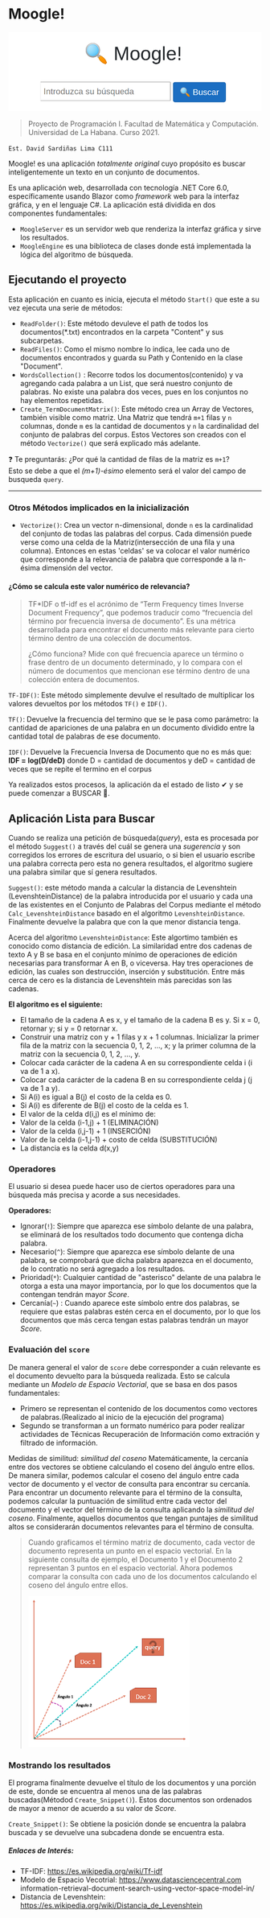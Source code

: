# Moogle!

![](moogle.png)

> Proyecto de Programación I. Facultad de Matemática y Computación. Universidad de La Habana. Curso 2021.

`Est. David Sardiñas Lima C111`

Moogle! es una aplicación *totalmente original* cuyo propósito es buscar inteligentemente un texto en un conjunto de documentos.

Es una aplicación web, desarrollada con tecnología .NET Core 6.0, específicamente usando Blazor como *framework* web para la interfaz gráfica, y en el lenguaje C#.
La aplicación está dividida en dos componentes fundamentales:

- `MoogleServer` es un servidor web que renderiza la interfaz gráfica y sirve los resultados.
- `MoogleEngine` es una biblioteca de clases donde está implementada la lógica del algoritmo de búsqueda.

## Ejecutando el proyecto

Esta aplicación en cuanto es inicia, ejecuta el método `Start()` que este a su vez ejecuta una serie de métodos: 

- `ReadFolder()`: Este método devuleve el path de todos los documentos(*.txt) encontrados en la carpeta "Content" y sus subcarpetas.
- `ReadFiles()`: Como el mismo nombre lo indica, lee cada uno de documentos encontrados y guarda su Path y Contenido en la clase "Document".
- `WordsCollection()` : Recorre todos los documentos(contenido) y va agregando cada palabra a un List<string>, que será nuestro conjunto de palabras. No existe una palabra dos veces, pues en los conjuntos no hay elementos repetidas.
- `Create_TermDocumentMatrix()`: Este método crea un Array de Vectores, también visible como matriz. Una Matriz que tendrá `m+1` filas y `n` columnas, donde `m` es la cantidad de documentos y `n` la cardinalidad del conjunto de palabras del corpus. Estos Vectores son creados con el método `Vectorize()` que será explicado más adelante.

❓ Te preguntarás:  ¿Por qué la cantidad de filas de la matriz es `m+1`?  
Esto se debe a que el *(m+1)-ésimo* elemento será el valor del campo de busqueda `query`.

<hr>

### Otros Métodos implicados en la inicialización

- `Vectorize()`: Crea un vector n-dimensional, donde `n` es la cardinalidad del conjunto de todas las palabras del corpus. Cada dimensión puede verse como una celda de la Matriz(intersección de una fila y una columna). Entonces en estas 'celdas' se va colocar el valor numérico que corresponde a la relevancia de palabra que corresponde a la n-ésima dimensión del vector.

#### ¿Cómo se calcula este valor numérico de relevancia? 

> TF*IDF o tf-idf es el acrónimo de “Term Frequency times Inverse Document Frequency”, que podemos traducir como “frecuencia del término por frecuencia inversa de documento”. Es una métrica desarrollada para encontrar el documento más relevante para cierto término dentro de una colección de documentos.
>
> ¿Cómo funciona? Mide con qué frecuencia aparece un término o frase dentro de un documento determinado, y lo compara con el número de documentos que mencionan ese  término dentro de una colección entera de documentos.

`TF-IDF()`: Este método simplemente devulve el resultado de multiplicar los valores devueltos por los métodos `TF()` e `IDF()`.

`TF()`: Devuelve la frecuencia del termino que se le pasa como parámetro: la cantidad de apariciones de una palabra en un documento dividido entre la cantidad total de palabras de ese documento.

`IDF()`: Devuelve la Frecuencia Inversa de Documento que no es más que: **IDF = log(D/deD)** donde D = cantidad de documentos y deD = cantidad de veces que se repite el termino en el corpus

Ya realizados estos procesos, la aplicación da el estado de listo ✔ y se puede comenzar a BUSCAR 🔎.

## Aplicación Lista para Buscar

Cuando se realiza una petición de búsqueda(*query*), esta es procesada por el método `Suggest()` a través del cuál se genera una *sugerencia* y son corregidos los errores de escritura del usuario, o si bien el usuario escribe una palabra correcta pero esta no genera resultados, el algoritmo sugiere una palabra similar que sí genera resultados.

`Suggest()`: este método manda a calcular la distancia de Levenshtein (LevenshteinDistance) de la palabra introducida por el usuario y cada una de las existentes en el Conjunto de Palabras del Corpus mediante el método `Calc_LevenshteinDistance` basado en el algoritmo `LevenshteinDistance`. Finalmente devuelve la palabra que con la que menor distancia tenga.

Acerca del algoritmo `LevenshteinDistance`: Este algortimo también es conocido como distancia de edición. La similaridad entre dos cadenas de texto A y B se basa en el conjunto mínimo de operaciones de edición necesarias para transformar A en B, o viceversa. Hay tres operaciones de edición, las cuales son destrucción, inserción y substitución. Entre más cerca de cero es la distancia de Levenshtein más parecidas son las cadenas.

**El algoritmo es el siguiente:**

- El tamaño de la cadena A es x, y el tamaño de la cadena B es y. Si x = 0, retornar y; si y = 0 retornar x.
- Construir una matriz con y + 1 filas y x + 1 columnas. Inicializar la primer fila de la matriz con la secuencia 0, 1, 2, ..., x; y la primer columna de la matriz con la secuencia 0, 1, 2, ..., y.
- Colocar cada carácter de la cadena A en su correspondiente celda i (i va de 1 a x).
- Colocar cada carácter de la cadena B en su correspondiente celda j (j va de 1 a y).
- Si A(i) es igual a B(j) el costo de la celda es 0.
- Si A(i) es diferente de B(j) el costo de la celda es 1.
- El valor de la celda d(i,j) es el mínimo de:
- Valor de la celda (i-1,j) + 1 (ELIMINACIÓN)
- Valor de la celda (i,j-1) + 1 (INSERCIÓN)
- Valor de la celda (i-1,j-1) + costo de celda (SUBSTITUCIÓN)
- La distancia es la celda d(x,y)

### Operadores

El usuario si desea puede hacer uso de ciertos operadores para una búsqueda más precisa y acorde a sus necesidades.

**Operadores:** 
- Ignorar(`!`): Siempre que aparezca ese símbolo delante de una palabra, se eliminará de los resultados todo documento que contenga dicha palabra.
- Necesario(`^`): Siempre que aparezca ese símbolo delante de una palabra, se comprobará que dicha palabra aparezca en el documento, de lo contratio no será agregado a los resultados.
- Prioridad(`*`): Cualquier cantidad de "asterisco" delante de una palabra le otorga a esta una mayor importancia, por lo que los documentos que la contengan tendrán mayor *Score*.
- Cercanía(`~`) : Cuando aparece este símbolo entre dos palabras, se requiere que estas palabras estén cerca en el documento, por lo que los documentos que más cerca tengan estas palabras tendrán un mayor *Score*.

### Evaluación del `score`

De manera general el valor de `score` debe corresponder a cuán relevante es el documento devuelto para la búsqueda realizada. Esto se calcula mediante un *Modelo de Espacio Vectorial*, que se basa en dos pasos fundamentales:
- Primero se representan el contenido de los documentos como vectores de palabras.(Realizado al inicio de la ejecución del programa)
- Segundo se transforman a un formato numérico para poder realizar actividades de Técnicas Recuperación de Información como extración y filtrado de información. 

Medidas de similitud: *similitud del coseno*
Matemáticamente, la cercanía entre dos vectores se obtiene calculando el coseno del ángulo entre ellos. De manera similar, podemos calcular el  coseno del ángulo entre cada vector de documento y el vector de consulta para encontrar su cercanía. Para encontrar un documento relevante para el término de la consulta, podemos calcular la puntuación de similitud entre cada vector del documento y el vector del término de la consulta aplicando la *similitud del coseno*. Finalmente, aquellos documentos que tengan puntajes de similitud altos se considerarán documentos relevantes para el término de consulta.

> Cuando graficamos el término matriz de documento, cada vector de documento representa un punto en el espacio vectorial. En la siguiente consulta de ejemplo, el Documento 1 y el Documento 2 representan 3 puntos en el espacio vectorial. Ahora podemos comparar la consulta con cada uno de los documentos calculando el coseno del ángulo entre ellos.
>
> ![](Media/graf.png)

### Mostrando los resultados

El programa finalmente devuelve el título de los documentos y una porción de este, donde se encuentra al menos una de las palabras buscadas(Métodod `Create_Snippet()`). Estos documentos son ordenados de mayor a menor de acuerdo a su valor de *Score*.

`Create_Snippet()`: Se obtiene la posición donde se encuentra la palabra buscada y se devuelve una subcadena donde se encuentra esta.

##### Enlaces de Interés:

- TF-IDF: https://es.wikipedia.org/wiki/Tf-idf
- Modelo de Espacio Vecotrial: https://www.datasciencecentral.com information-retrieval-document-search-using-vector-space-model-in/
- Distancia de Levenshtein: https://es.wikipedia.org/wiki/Distancia_de_Levenshtein

